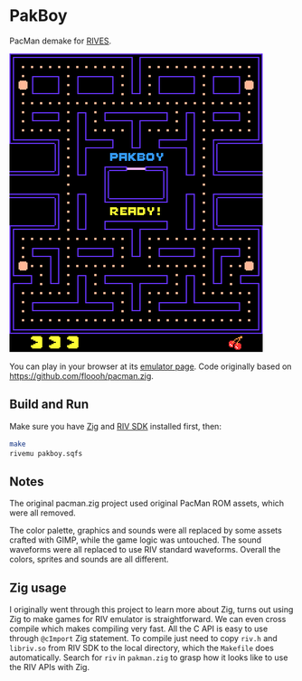 # PakBoy

PacMan demake for [RIVES](https://rives.io).

![Screenshot](screenshot.png)

You can play in your browser at its
[emulator page](https://emulator.rives.io/#cartridge=https://raw.githubusercontent.com/edubart/cartridges/main/pakboy.sqfs).
Code originally based on https://github.com/floooh/pacman.zig.

## Build and Run

Make sure you have [Zig](https://ziglang.org/) and [RIV SDK](https://rives.io/docs/category/riv) installed first, then:

```bash
make
rivemu pakboy.sqfs
```

## Notes

The original pacman.zig project used original PacMan ROM assets,
which were all removed.

The color palette, graphics and sounds were all replaced by some
assets crafted with GIMP, while the game logic was untouched.
The sound waveforms were all replaced to use RIV standard waveforms.
Overall the colors, sprites and sounds are all different.

## Zig usage

I originally went through this project to learn more about Zig,
turns out using Zig to make games for RIV emulator is straightforward.
We can even cross compile which makes compiling very fast.
All the C API is easy to use through `@cImport` Zig statement.
To compile just need to copy `riv.h` and `libriv.so` from RIV SDK to the local directory,
which the `Makefile` does automatically.
Search for `riv` in `pakman.zig` to grasp how it looks like to use the RIV APIs with Zig.

